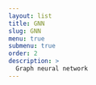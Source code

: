 ```yaml
---
layout: list
title: GNN
slug: GNN
menu: true
submenu: true
order: 2
description: >
  Graph neural network
---
```

